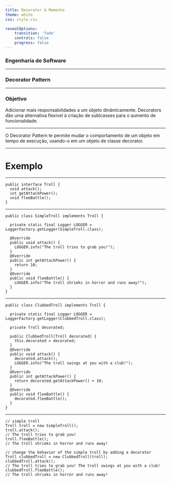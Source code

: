 ```yaml
---
title: Decorator & Memento 
theme: white
css: style.css

revealOptions:
    transition: 'fade'
    controls: false
    progress: false
---
```


### Engenharia de Software

---

### Decorator Pattern

---

### Objetivo 

Adicionar mais responsabilidades a um objeto dinâmicamente. Decorators dão uma alternativa flexivel à criação de sublcasses para o aumento de funcionalidade.

---

O Decorator Pattern te permite mudar o comportamento de um objeto em tempo de execução, usando-o em um objeto de classe decorator.

---

# Exemplo

---

```
public interface Troll {
  void attack();
  int getAttackPower();
  void fleeBattle();
}
```

---

```
public class SimpleTroll implements Troll {

  private static final Logger LOGGER = LoggerFactory.getLogger(SimpleTroll.class);

  @Override
  public void attack() {
    LOGGER.info("The troll tries to grab you!");
  }
  @Override
  public int getAttackPower() {
    return 10;
  }
  @Override
  public void fleeBattle() {
    LOGGER.info("The troll shrieks in horror and runs away!");
  }
}
```

---

```
public class ClubbedTroll implements Troll {

  private static final Logger LOGGER = LoggerFactory.getLogger(ClubbedTroll.class);

  private Troll decorated;

  public ClubbedTroll(Troll decorated) {
    this.decorated = decorated;
  }
  @Override
  public void attack() {
    decorated.attack();
    LOGGER.info("The troll swings at you with a club!");
  }
  @Override
  public int getAttackPower() {
    return decorated.getAttackPower() + 10;
  }
  @Override
  public void fleeBattle() {
    decorated.fleeBattle();
  }
}
```

---

```
// simple troll
Troll troll = new SimpleTroll();
troll.attack(); 
// The troll tries to grab you!
troll.fleeBattle(); 
// The troll shrieks in horror and runs away!

// change the behavior of the simple troll by adding a decorator
Troll clubbedTroll = new ClubbedTroll(troll);
clubbedTroll.attack();
// The troll tries to grab you! The troll swings at you with a club!
clubbedTroll.fleeBattle(); 
// The troll shrieks in horror and runs away!
```
